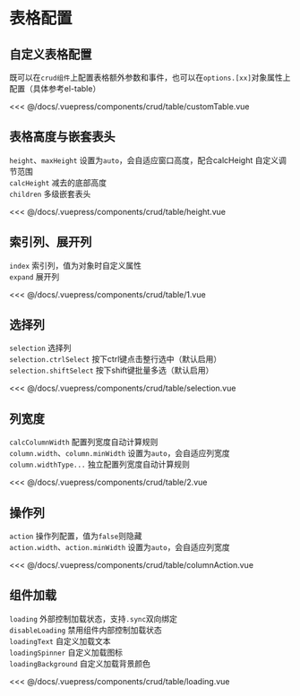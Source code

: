# 表格配置

## 自定义表格配置

既可以在`crud组件`上配置表格额外参数和事件，也可以在`options.[xx]`对象属性上配置（具体参考el-table）


<ClientOnly>
<common-code-format>
  <crud-table-customTable slot="source"></crud-table-customTable>
  
<<< @/docs/.vuepress/components/crud/table/customTable.vue
</common-code-format>
</ClientOnly>

## 表格高度与嵌套表头

`height`、`maxHeight` 设置为`auto`，会自适应窗口高度，配合calcHeight 自定义调节范围 </br>
`calcHeight` 减去的底部高度 </br>
`children` 多级嵌套表头

<ClientOnly>
<common-code-format>
  <crud-table-height slot="source"></crud-table-height>
  
<<< @/docs/.vuepress/components/crud/table/height.vue
</common-code-format>
</ClientOnly>

## 索引列、展开列

`index` 索引列，值为对象时自定义属性 </br>
`expand` 展开列

<ClientOnly>
<common-code-format>
  <crud-table-1 slot="source"></crud-table-1>
  
<<< @/docs/.vuepress/components/crud/table/1.vue
</common-code-format>
</ClientOnly>

## 选择列

`selection` 选择列 </br>
`selection.ctrlSelect` 按下ctrl键点击整行选中（默认启用） </br>
`selection.shiftSelect` 按下shift键批量多选（默认启用）

<ClientOnly>
<common-code-format>
  <crud-table-selection slot="source"></crud-table-selection>
  
<<< @/docs/.vuepress/components/crud/table/selection.vue
</common-code-format>
</ClientOnly>

## 列宽度

`calcColumnWidth` 配置列宽度自动计算规则 </br>
`column.width`、`column.minWidth` 设置为`auto`，会自适应列宽度 </br>
`column.widthType...` 独立配置列宽度自动计算规则

<ClientOnly>
<common-code-format>
  <crud-table-2 slot="source"></crud-table-2>
  
<<< @/docs/.vuepress/components/crud/table/2.vue
</common-code-format>
</ClientOnly>

## 操作列

`action` 操作列配置，值为`false`则隐藏 </br>
`action.width`、`action.minWidth` 设置为`auto`，会自适应列宽度 </br>

<ClientOnly>
<common-code-format>
  <crud-table-columnAction slot="source"></crud-table-columnAction>
  
<<< @/docs/.vuepress/components/crud/table/columnAction.vue
</common-code-format>
</ClientOnly>

## 组件加载

`loading` 外部控制加载状态，支持`.sync`双向绑定</br>
`disableLoading` 禁用组件内部控制加载状态 </br>
`loadingText` 自定义加载文本 </br>
`loadingSpinner` 自定义加载图标 </br>
`loadingBackground` 自定义加载背景颜色

<ClientOnly>
<common-code-format>
  <crud-table-loading slot="source"></crud-table-loading>
  
<<< @/docs/.vuepress/components/crud/table/loading.vue
</common-code-format>
</ClientOnly>